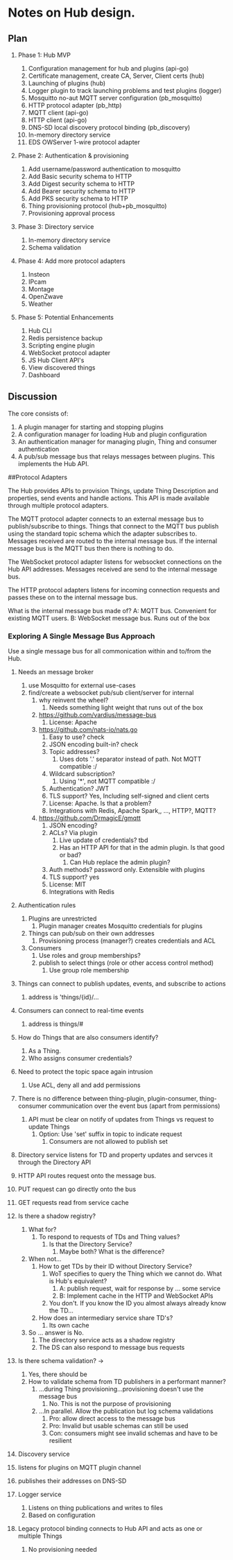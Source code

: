 # Notes on Hub design.

## Plan

1. Phase 1: Hub MVP
   1. Configuration management for hub and plugins (api-go)
   2. Certificate management, create CA, Server, Client certs (hub)
   3. Launching of plugins (hub)
   4. Logger plugin to track launching problems and test plugins (logger)
   5. Mosquitto no-aut MQTT server configuration (pb_mosquitto)
   6. HTTP protocol adapter (pb_http)
   7. MQTT client (api-go)
   8. HTTP client (api-go)
   9.  DNS-SD local discovery protocol binding (pb_discovery)
   10. In-memory directory service
   11. EDS OWServer 1-wire protocol adapter

2.  Phase 2: Authentication & provisioning
    1. Add username/password authentication to mosquitto
    2. Add Basic security schema to HTTP
    3. Add Digest security schema to HTTP
    4. Add Bearer security schema to HTTP
    5. Add PKS security schema to HTTP
    6. Thing provisioning protocol (hub+pb_mosquitto)
    7. Provisioning approval process

3.  Phase 3: Directory service
    1.  In-memory directory service
    2.  Schema validation
   
4.  Phase 4: Add more protocol adapters
    1.  Insteon
    2.  IPcam
    3.  Montage
    4.  OpenZwave
    5.  Weather

5.  Phase 5: Potential Enhancements
    1.  Hub CLI 
    2.  Redis persistence backup
    3.  Scripting engine plugin
    4.  WebSocket protocol adapter
    5.  JS Hub Client API's
    6.  View discovered things
    8.  Dashboard



## Discussion

The core consists of:
1. A plugin manager for starting and stopping plugins
1. A configuration manager for loading Hub and plugin configuration
2. An authentication manager for managing plugin, Thing and consumer authentication
3. A pub/sub message bus that relays messages between plugins. This implements the Hub API.

##Protocol Adapters

The Hub provides APIs to provision Things, update Thing Description and properties, send events and handle actions. This API is made available through multiple protocol adapters.

The MQTT protocol adapter connects to an external message bus to publish/subscribe to things. Things that connect to the MQTT bus publish using the standard topic schema which the adapter subscribes to. Messages received are routed to the internal message bus. If the internal message bus is the MQTT bus then there is nothing to do.

The WebSocket protocol adapter listens for websocket connections on the Hub API addresses. Messages received are send to the internal message bus. 

The HTTP protocol adapters listens for incoming connection requests and passes these on to the internal message bus. 

What is the internal message bus made of?
A: MQTT bus. Convenient for existing MQTT users.
B: WebSocket message bus. Runs out of the box

### Exploring A Single Message Bus Approach 

Use a single message bus for all commonication within and to/from the Hub.

1. Needs an message broker  
   1. use Mosquitto for external use-cases
   2. find/create a websocket pub/sub client/server for internal 
      1. why reinvent the wheel?
         1. Needs something light weight that runs out of the box
      2. https://github.com/vardius/message-bus 
         1. License: Apache
      3. https://github.com/nats-io/nats.go   
         1. Easy to use? check
         2. JSON encoding built-in? check
         3. Topic addresses? 
            1. Uses dots '.' separator instead of path. Not MQTT compatible :/
         4. Wildcard subscription? 
            1. Using '*', not MQTT compatible :/
         5. Authentication? JWT
         6. TLS support? Yes, Including self-signed and client certs
         7. License: Apache. Is that a problem?
         8. Integrations with Redis, Apache Spark,, ..., HTTP?, MQTT?
      4. https://github.com/DrmagicE/gmqtt
         1. JSON encoding?
         2. ACLs? Via plugin
            1. Live update of credentials? tbd
            2. Has an HTTP API for that in the admin plugin. Is that good or bad?
               1. Can Hub replace the admin plugin?
         3. Auth methods? password only. Extensible with plugins
         4. TLS support? yes
         5. License: MIT 
         6. Integrations with Redis
2. Authentication rules
   1. Plugins are unrestricted 
      1. Plugin manager creates Mosquitto credentials for plugins
   2. Things can pub/sub on their own addresses
      1. Provisioning process (manager?) creates credentials and ACL
   3. Consumers
      1. Use roles and group memberships?
      2. publish to select things (role or other access control method)
         1. Use group role membership
3. Things can connect to publish updates, events, and subscribe to actions
   1. address is 'things/{id}/...
4. Consumers can connect to real-time events
   1. address is things/#
5. How do Things that are also consumers identify?
   1. As a Thing. 
   2. Who assigns consumer credentials?
6. Need to protect the topic space again intrusion
   1. Use ACL, deny all and add permissions 

7. There is no difference between thing-plugin, plugin-consumer, thing-consumer communication over the event bus (apart from permissions)
   1. API must be clear on notify of updates from Things vs request to update Things
      1. Option: Use 'set' suffix in topic to indicate request
         1. Consumers are not allowed to publish set

8. Directory service listens for TD and property updates and servces it through the Directory API

9.  HTTP API routes request onto the message bus. 
   1. PUT request can go directly onto the bus
   2. GET requests read from service cache

10. Is there a shadow registry?
    1. What for?
       1.  To respond to requests of TDs and Thing values?
            1.  Is that the Directory Service?
                1. Maybe both? What is the difference?
    2.  When not...
        1. How to get TDs by their ID without Directory Service?
           1. WoT specifies to query the Thing which we cannot do. What is Hub's equivalent?
                1. A: publish request, wait for response by ... some service
                2. B: Implement cache in the HTTP and WebSocket APIs 
           2. You don't. If you know the ID you almost always already know the TD...
        2. How does an intermediary service share TD's?
           1. Its own cache
    3. So ... answer is No. 
       1. The directory service acts as a shadow registry
       2. The DS can also respond to message bus requests 

11. Is there schema validation? -> 
    1.  Yes, there should be
    2.  How to validate schema from TD publishers in a performant manner?
        1.  ...during Thing provisioning...provisioning doesn't use the message bus
            1.  No. This is not the purpose of provisioning
        2.  ...In parallel. Allow the publication but log schema validations
            1.  Pro: allow direct access to the message bus
            2.  Pro: Invalid but usable schemas can still be used
            3.  Con: consumers might see invalid schemas and have to be resilient 

12. Discovery service 
  1. listens for plugins on MQTT plugin channel
  2. publishes their addresses on DNS-SD

13. Logger service
    1.  Listens on thing publications and writes to files
    2.  Based on configuration

14. Legacy protocol binding connects to Hub API and acts as one or multiple Things
    1.  No provisioning needed 


